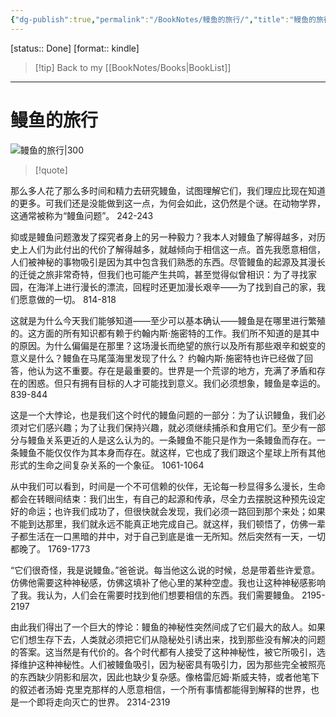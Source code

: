 ```yaml
---
{"dg-publish":true,"permalink":"/BookNotes/鳗鱼的旅行/","title":"鳗鱼的旅行","noteIcon":""}
---
```


[status:: Done]
[format:: kindle]

>[!tip] Back to my [[BookNotes/Books\|BookList]]

---
# 鳗鱼的旅行

![鳗鱼的旅行|300](https://img1.doubanio.com/view/subject/l/public/s33737440.jpg)

>[!quote]


那么多人花了那么多时间和精力去研究鳗鱼，试图理解它们，我们理应比现在知道的更多。可我们还是没能做到这一点，为何会如此，这仍然是个谜。在动物学界，这通常被称为“鳗鱼问题”。
 242-243   
 
抑或是鳗鱼问题激发了探究者身上的另一种毅力？我本人对鳗鱼了解得越多，对历史上人们为此付出的代价了解得越多，就越倾向于相信这一点。首先我愿意相信，人们被神秘的事物吸引是因为其中包含我们熟悉的东西。尽管鳗鱼的起源及其漫长的迁徙之旅非常奇特，但我们也可能产生共鸣，甚至觉得似曾相识：为了寻找家园，在海洋上进行漫长的漂流，回程时还更加漫长艰辛——为了找到自己的家，我们愿意做的一切。
 814-818   
 
这就是为什么今天我们能够知道——至少可以基本确认——鳗鱼是在哪里进行繁殖的。这方面的所有知识都有赖于约翰内斯·施密特的工作。我们所不知道的是其中的原因。为什么偏偏是在那里？这场漫长而绝望的旅行以及所有那些艰辛和蜕变的意义是什么？鳗鱼在马尾藻海里发现了什么？ 约翰内斯·施密特也许已经做了回答，他认为这不重要。存在是最重要的。世界是一个荒谬的地方，充满了矛盾和存在的困惑。但只有拥有目标的人才可能找到意义。我们必须想象，鳗鱼是幸运的。
 839-844   
 
这是一个大悖论，也是我们这个时代的鳗鱼问题的一部分：为了认识鳗鱼，我们必须对它们感兴趣；为了让我们保持兴趣，就必须继续捕杀和食用它们。至少有一部分与鳗鱼关系更近的人是这么认为的。一条鳗鱼不能只是作为一条鳗鱼而存在。一条鳗鱼不能仅仅作为其本身而存在。就这样，它也成了我们跟这个星球上所有其他形式的生命之间复杂关系的一个象征。
 1061-1064   
 
从中我们可以看到，时间是一个不可信赖的伙伴，无论每一秒显得多么漫长，生命都会在转眼间结束：我们出生，有自己的起源和传承，尽全力去摆脱这种预先设定好的命运；也许我们成功了，但很快就会发现，我们必须一路回到那个来处；如果不能到达那里，我们就永远不能真正地完成自己。就这样，我们顿悟了，仿佛一辈子都生活在一口黑暗的井中，对于自己到底是谁一无所知。然后突然有一天，一切都晚了。
 1769-1773   
 
“它们很奇怪，我是说鳗鱼。”爸爸说。每当他这么说的时候，总是带着些许爱意。仿佛他需要这种神秘感，仿佛这填补了他心里的某种空虚。我也让这种神秘感影响了我。我认为，人们会在需要时找到他们想要相信的东西。我们需要鳗鱼。
 2195-2197   
 
由此我们得出了一个巨大的悖论：鳗鱼的神秘性突然间成了它们最大的敌人。如果它们想生存下去，人类就必须把它们从隐秘处引诱出来，找到那些没有解决的问题的答案。这当然是有代价的。各个时代都有人接受了这种神秘性，被它所吸引，选择维护这种神秘性。人们被鳗鱼吸引，因为秘密具有吸引力，因为那些完全被照亮的东西缺少阴影和层次，因此也缺少复杂感。像格雷厄姆·斯威夫特，或者他笔下的叙述者汤姆·克里克那样的人愿意相信，一个所有事情都能得到解释的世界，也是一个即将走向灭亡的世界。
 2314-2319 